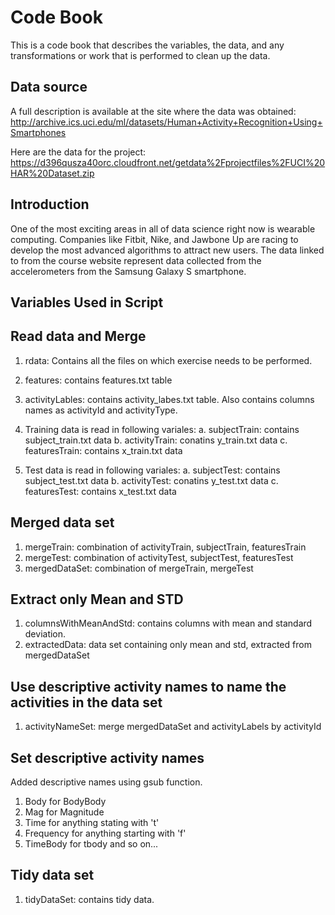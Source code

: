 # Code Book
This is a code book that describes the variables, the data, and any transformations or work that is performed to clean up the data.

## Data source
A full description is available at the site where the data was obtained:
http://archive.ics.uci.edu/ml/datasets/Human+Activity+Recognition+Using+Smartphones

Here are the data for the project:
https://d396qusza40orc.cloudfront.net/getdata%2Fprojectfiles%2FUCI%20HAR%20Dataset.zip

## Introduction
One of the most exciting areas in all of data science right now is wearable computing. Companies like Fitbit, Nike, and Jawbone Up are racing to develop the most advanced algorithms to attract new users. The data linked to from the course website represent data collected from the accelerometers from the Samsung Galaxy S smartphone.

## Variables Used in Script
  ## Read data and Merge
  1. rdata: Contains all the files on which exercise needs to be performed.
  2. features: contains features.txt table
  3. activityLables: contains activity_labes.txt table. Also contains columns names as activityId and activityType.
  4. Training data is read in following variales:
      a. subjectTrain: contains subject_train.txt data
      b. activityTrain: conatins y_train.txt data
      c. featuresTrain: contains x_train.txt data
      
  5. Test data is read in following variales:
      a. subjectTest: contains subject_test.txt data
      b. activityTest: conatins y_test.txt data
      c. featuresTest: contains x_test.txt data
  
  ## Merged data set
  1. mergeTrain: combination of activityTrain, subjectTrain, featuresTrain
  2. mergeTest: combination of activityTest, subjectTest, featuresTest
  3. mergedDataSet: combination of mergeTrain, mergeTest
  
  ## Extract only Mean and STD
  1. columnsWithMeanAndStd: contains columns with mean and standard deviation.
  2. extractedData: data set containing only mean and std, extracted from mergedDataSet
  
  ## Use descriptive activity names to name the activities in the data set
  1. activityNameSet: merge mergedDataSet and activityLabels by activityId
  
  ## Set descriptive activity names
  Added descriptive names using gsub function.
  1. Body for BodyBody
  2. Mag for Magnitude
  3. Time for anything stating with 't'
  4. Frequency for anything starting with 'f'
  5. TimeBody for tbody and so on...
  
  ## Tidy data set
  1. tidyDataSet: contains tidy data.
  

